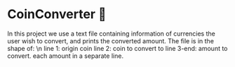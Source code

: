 # CoinConverter 👛
In this project we use a text file containing information of currencies the user wish to convert, and prints the converted amount.
The file is in the shape of: \n
line 1: origin coin
line 2: coin to convert to
line 3-end: amount to convert. each amount in a separate line.
